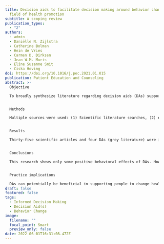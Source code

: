 ```yaml
---
title: Decision aids to facilitate decision making around behavior change in the
  field of health promotion
subtitle: A scoping review
publication_types:
  - "2"
authors:
  - admin
  - Daniëlle N. Zijlstra
  - Catherine Bolman
  - Hein de Vries
  - Carmen D. Dirksen
  - Jean W.M. Muris
  - Eline Suzanne Smit
  - Ciska Hoving
doi: https://doi.org/10.1016/j.pec.2021.01.015
publication: Patient Education and Counseling
abstract: >-
  Objective

  To broadly synthesize literature regarding decision aids (DAs) supporting decision making about diet, physical activity, sleeping and substance use a scoping review was performed.


  Methods

  Multiple sources were used: (1) Scientific literature searches, (2) excluded references from a Cochrane review regarding DAs for treatments and screenings, and (3) results from additional searches. Interventions had to (1) support informed decision making and (2) provide information and help to choose between at least two options. Two researchers screened titles and abstracts. Relevant information was extracted descriptively.


  Results

  Thirty-five scientific articles and four DAs (grey literature) were included. Results were heterogeneous. Twenty-nine (94%) studies described substance use DAs. All DAs offered information and value and/or preference clarification. Many other elements were included (e.g., goal-setting). DA’s effects were mixed. Few studies used standardized measures, e.g., decisional conflict (n = 4, 13%). Some positive behavioral effects were reported: e.g., smoking abstinence (n = 1).


  Conclusions

  This research shows only some positive behavioral effects of DAs. However, studies reported heterogeneous results/outcomes, impeding knowledge synthesis. Areas of improvement were identified, e.g., establishing which intervention elements are effective regarding health behavior decision making.


  Practice implications

  DAs can potentially be beneficial in supporting people to change health behaviors – especially regarding smoking.
draft: false
featured: false
tags:
  - Informed Decision Making
  - Decision Aid(s)
  - Behavior Change
image:
  filename: ""
  focal_point: Smart
  preview_only: false
date: 2022-06-01T16:31:08.472Z
---
```

